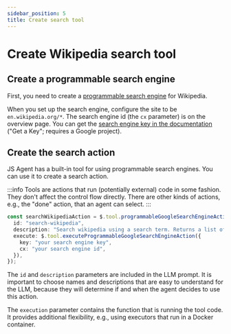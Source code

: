 ```yaml
---
sidebar_position: 5
title: Create search tool
---
```


# Create Wikipedia search tool

## Create a programmable search engine

First, you need to create a [programmable search engine](https://programmablesearchengine.google.com/about/) for Wikipedia.

When you set up the search engine, configure the site to be `en.wikipedia.org/*`.
The search engine id (the `cx` parameter) is on the overview page.
You can get the [search engine key in the documentation](https://developers.google.com/custom-search/v1/introduction) ("Get a Key"; requires a Google project).

## Create the search action

JS Agent has a built-in tool for using programmable search engines.
You can use it to create a search action.

:::info
Tools are actions that run (potentially external) code in some fashion. They don't affect the control flow directly. There are other kinds of actions, e.g., the "done" action, that an agent can select.
:::

```typescript
const searchWikipediaAction = $.tool.programmableGoogleSearchEngineAction({
  id: "search-wikipedia",
  description: "Search wikipedia using a search term. Returns a list of pages.",
  execute: $.tool.executeProgrammableGoogleSearchEngineAction({
    key: "your search engine key",
    cx: "your search engine id",
  }),
});
```

The `id` and `description` parameters are included in the LLM prompt.
It is important to choose names and descriptions that are easy to understand for the LLM, because they will determine if and when the agent decides to use this action.

The `execution` parameter contains the function that is running the tool code.
It provides additional flexibility, e.g., using executors that run in a Docker container.
